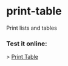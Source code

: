 # print-table
Print lists and tables

<h3>Test it online:</h3>
> <a href="https://onlinegdb.com/TFP7HZSSJ">Print Table</a>

